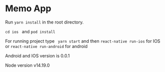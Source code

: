 # Memo App

Run `yarn install` in the root directory.

`cd ios ` and `pod install`

For running project type ` yarn start` and then `react-native run-ios` for IOS or `react-native run-android` for android

Android and IOS version is 0.0.1

Node version v14.19.0

